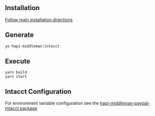 ## Installation
[Follow main installation directions](../../README.md)

## Generate
```bash
yo hapi-middleman:intacct
```

## Execute
```
yarn build
yarn start  
```

## Intacct Configuration
For environment variable configuration see the [hapi-middleman-paypal-intacct package](https://github.com/trainerbill/hapi-middleman-paypal-intacct)
